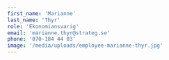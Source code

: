 ```yaml
---
first_name: 'Marianne'
last_name: 'Thyr'
role: 'Ekonomiansvarig'
email: 'marianne.thyr@strateg.se'
phone: '070-184 44 03'
image: '/media/uploads/employee-marianne-thyr.jpg'
---
```

